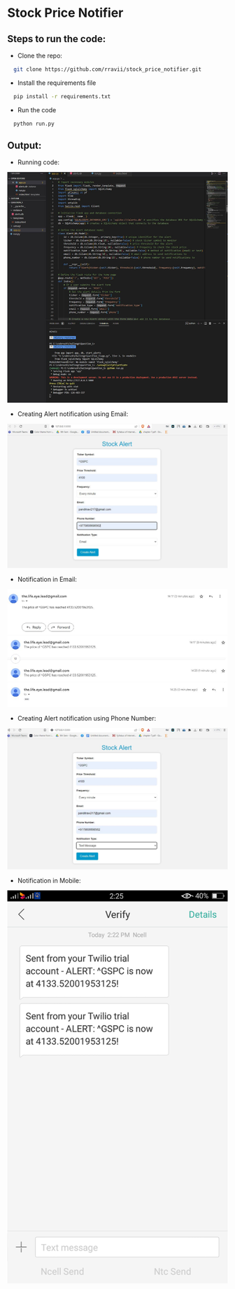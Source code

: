 # Stock Price Notifier

## Steps to run the code:

- Clone the repo:
```bash
  git clone https://github.com/rravii/stock_price_notifier.git
```
- Install the requirements file
```bash
  pip install -r requirements.txt
```
- Run the code
```bash
  python run.py
```

## Output:
- Running code:

![Run](https://raw.githubusercontent.com/rravii/stock_price_notifier/master/images/1.JPG)

- Creating Alert notification using Email:

![Alert_Email](https://raw.githubusercontent.com/rravii/stock_price_notifier/master/images/2.JPG)

- Notification in Email:

![Email](https://raw.githubusercontent.com/rravii/stock_price_notifier/master/images/3.JPG)
![Email](https://raw.githubusercontent.com/rravii/stock_price_notifier/master/images/3.1.JPG)

- Creating Alert notification using Phone Number:

![Alert_Phone](https://raw.githubusercontent.com/rravii/stock_price_notifier/master/images/4.JPG)

- Notification in Mobile:

![Phone](https://raw.githubusercontent.com/rravii/stock_price_notifier/master/images/5.png)
